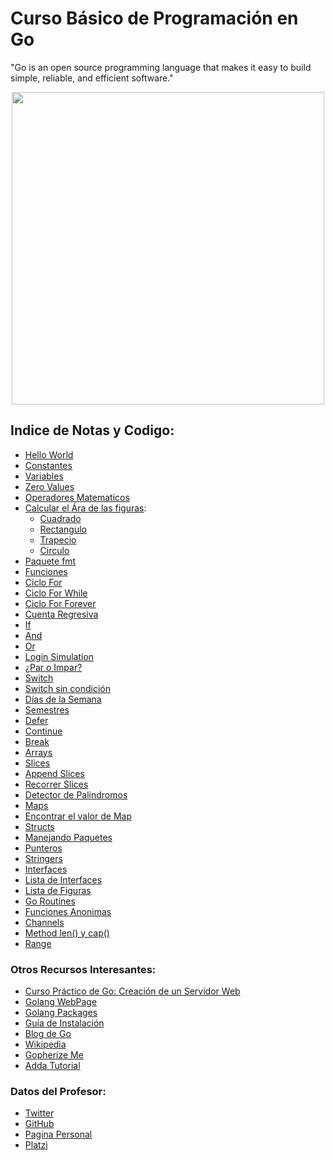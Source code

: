 # Curso Básico de Programación en Go

"Go is an open source programming language that makes it easy to build simple,
reliable, and efficient software."

<div align="center">
<a href="https://platzi.com/clases/programacion-golang"><img src="./img/platzigo.png" width="500"/></a>
</div>

## Indice de Notas y Codigo:

- [Hello World](./src/01_Hello-World)
- [Constantes](./src/02_Constantes)
- [Variables](./src/03_Variables)
- [Zero Values](./src/04_Zero-Values)
- [Operadores Matematicos](./src/06_Operadores-Matematicos)
- [Calcular el Ára de las figuras](./src/12_Area-Funciones):
  - [Cuadrado](./src/05_Area-Cuadrado)
  - [Rectangulo](./src/07_Area-Rectangulo)
  - [Trapecio](./src/08_Area-Trapecio)
  - [Circulo](./src/09_Area-Circulo)
- [Paquete fmt](./src/10_Paquete-FMT)
- [Funciones](./src/11_Funciones)
- [Ciclo For](./src/13_For)
- [Ciclo For While](./src/14_For-While)
- [Ciclo For Forever](./src/15_For-Forever)
- [Cuenta Regresiva](./src/16_Cuenta-Regresiva)
- [If](./src/17_If)
- [And](./src/18_And)
- [Or](./src/19_Or)
- [Login Simulation](./src/20_Login-Simulation)
- [¿Par o Impar?](./src/21_Par-Impar)
- [Switch](./src/22_Switch)
- [Switch sin condición](./src/23_Switch-No-Condicion)
- [Días de la Semana](./src/24_Dias-Semana)
- [Semestres](./src/25_Semestres)
- [Defer](./src/26_Defer)
- [Continue](./src/27_Continue)
- [Break](./src/28_Break)
- [Arrays](./src/29_Arrays)
- [Slices](./src/30_Slices)
- [Append Slices](./src/31_Append-Slices)
- [Recorrer Slices](./src/32_Recorrer-Slices)
- [Detector de Palindromos](./src/33_Detector-Palindromos)
- [Maps](./src/34_Maps)
- [Encontrar el valor de Map](./src/35_Encontrar-Valor-Map)
- [Structs](./src/36_Structs)
- [Manejando Paquetes](./src/37_mypackage)
- [Punteros](./src/38_Punteros)
- [Stringers](./src/39_Stringers)
- [Interfaces](./src/40_Interfaces)
- [Lista de Interfaces](./src/41_Lista-Interfaces)
- [Lista de Figuras](./src/42_Listas-Figuras)
- [Go Routines](./src/43_GoRoutines)
- [Funciones Anonimas](./src/44_Funciones-Anonimas)
- [Channels](./src/45_Channels)
- [Method len() y cap()](./src/46_len-cap)
- [Range](./src/47_Range-Close)

### Otros Recursos Interesantes:

- [Curso Práctico de Go: Creación de un Servidor Web](https://platzi.com/clases/programacion-golang-2020)
- [Golang WebPage](https://golang.org)
- [Golang Packages](https://golang.org/pkg)
- [Guía de Instalación](https://golang.org/doc/install)
- [Blog de Go](https://blog.golang.org/go-brand)
- [Wikipedia](https://en.wikipedia.org/wiki/Go_(programming_language))
- [Gopherize Me](https://gopherize.me)
- [Adda Tutorial](https://www.w3adda.com/golang-tutorial)

### Datos del Profesor:

- [Twitter](https://twitter.com/osmandi)
- [GitHub](https://github.com/osmandi)
- [Pagina Personal](https://osmandi.com)
- [Platzi](https://platzi.com/p/osmandi)
